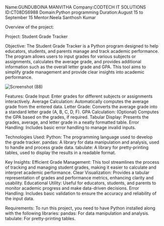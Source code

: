 Name:GUNDUBOINA MANVITHA 
Company:CODTECH IT SOLUTIONS 
ID:CT08DS6988 
Domain:Python programming 
Duration:August 15 to September 15 
Mentor:Neela Santhosh Kumar

Overview of the project:

Project: Student Grade Tracker

Objective: The Student Grade Tracker is a Python program designed to help educators, students, and parents manage and track academic performance. The program allows users to input grades for various subjects or assignments, calculates the average grade, and provides additional information such as the overall letter grade and GPA. This tool aims to simplify grade management and provide clear insights into academic performance.

![Screenshot (88)](https://github.com/user-attachments/assets/16285046-18ec-476b-9a60-ae03ae92b338)

Features: 
Grade Input: Enter grades for different subjects or assignments interactively.
Average Calculation: Automatically computes the average grade from the entered data. 
Letter Grade: Converts the average grade into a standard letter grade (A, B, C, D, F).
GPA Calculation: (Optional) Computes the GPA based on the grades, if required.
Tabular Display: Presents the grades, average, and letter grade in a neatly formatted table.
Error Handling: Includes basic error handling to manage invalid inputs.


Technologies Used:
Python: The programming language used to develop the grade tracker. 
pandas: A library for data manipulation and analysis, used to handle and process grade data.
tabulate: A library for pretty-printing tables, used to display the results in a readable format.


Key Insights: 
Efficient Grade Management: This tool streamlines the process of tracking and managing student grades, making it easier to calculate and interpret academic performance.
Clear Visualization: Provides a tabular representation of grades and performance metrics, enhancing clarity and usability. Educational Utility: Useful for educators, students, and parents to monitor academic progress and make data-driven decisions. Error Handling: Includes basic validation to ensure the accuracy and reliability of the input data.


Requirements: 
To run this project, you need to have Python installed along with the following libraries:
pandas: For data manipulation and analysis.
tabulate: For pretty-printing tables.

